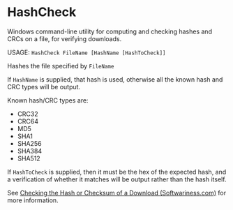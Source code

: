 HashCheck
=========

Windows command-line utility for computing and checking hashes and CRCs on a file,
for verifying downloads.

USAGE: `HashCheck FileName [HashName [HashToCheck]]`

Hashes the file specified by `FileName`

If `HashName` is supplied, that hash is used, otherwise all the known hash and CRC types will be output.

Known hash/CRC types are:
 + CRC32
 + CRC64
 + MD5
 + SHA1
 + SHA256
 + SHA384
 + SHA512

If `HashToCheck` is supplied, then it must be the hex of the expected hash, and a verification of whether it matches will be output rather than the hash itself.

See [Checking the Hash or Checksum of a Download (Softwariness.com)](https://www.softwariness.com/articles/checking-the-hash-or-checksum-of-a-download/) for more information.

